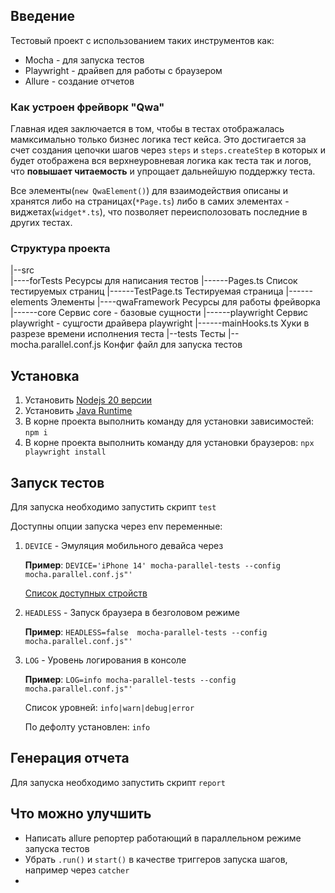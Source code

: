 ## Введение
Тестовый проект с использованием таких инструментов как:
- Mocha - для запуска тестов
- Playwright - драйвеп для работы с браузером
- Allure - создание отчетов

### Как устроен фрейворк "Qwa"
Главная идея заключается в том, чтобы в тестах отображалась мамксимально только бизнес логика тест кейса.
Это достигается за счет создания цепочки шагов через `steps` и `steps.createStep` в которых и будет отображена вся верхнеуровневая логика как теста так и логов, что **повышает читаемость** и упрощает дальнейшую поддержку теста.

Все элементы(`new QwaElement()`) для взаимодействия описаны и хранятся либо на страницах(`*Page.ts`) либо в самих элементах - виджетах(`widget*.ts`), что позволяет переисполозовать последние в других тестах. 


### Структура проекта
|--src   
|----forTests             Ресурсы для написания тестов 
|------Pages.ts           Список тестируемых страниц 
|------TestPage.ts        Тестируемая страница 
|------elements           Элементы 
|----qwaFramework         Ресурсы для работы фрейворка
|------core               Сервис core - базовые сущности 
|------playwright         Сервис playwright - сущгости драйвера playwright
|------mainHooks.ts       Хуки в разрезе времени исполнения теста
|--tests                  Тесты 
|--mocha.parallel.conf.js Конфиг файл для запуска тестов


## Установка 
1. Установить [Nodejs 20 версии](https://nodejs.org/en)
2. Установить [Java Runtime](https://www.java.com/en/download/manual.jsp)
3. В корне проекта выполнить команду для установки зависимостей: `npm i` 
4. В корне проекта выполнить команду для установки браузеров: `npx playwright install`   



## Запуск тестов
Для запуска необходимо запустить скрипт `test`

Доступны опции запуска через env переменные:
1. `DEVICE` - Эмуляция мобильного девайса через
    
    **Пример**: `DEVICE='iPhone 14' mocha-parallel-tests --config mocha.parallel.conf.js"'`

    [Cписок доступных стройств](https://github.com/microsoft/playwright/blob/main/packages/playwright-core/src/server/deviceDescriptorsSource.json)
2. `HEADLESS` - Запуск браузера в безголовом режиме

   **Пример**: `HEADLESS=false  mocha-parallel-tests --config mocha.parallel.conf.js"'`
3. `LOG` - Уровень логирования в консоле

   **Пример**: `LOG=info mocha-parallel-tests --config mocha.parallel.conf.js"'`
    
    Список уровней: `info|warn|debug|error`
    
    По дефолту установлен: `info`
 
## Генерация отчета
Для запуска необходимо запустить скрипт `report`

## Что можно улучшить
- Написать allure репортер работающий в параллельном режиме запуска тестов
- Убрать `.run()` и  `start()` в качестве триггеров запуска шагов, например через `catcher`
- 

